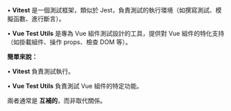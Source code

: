 • **Vitest** 是一個測試框架，類似於 Jest，負責測試的執行環境（如撰寫測試、模擬函數、進行斷言）。

• **Vue Test Utils** 是專為 Vue 組件測試設計的工具，提供對 Vue 組件的特化支持（如掛載組件、操作 props、檢查 DOM 等）。

**簡單來說：**

• **Vitest** 負責測試執行。

• **Vue Test Utils** 負責測試 Vue 組件的特定功能。

  

兩者通常是 **互補的**，而非取代關係。